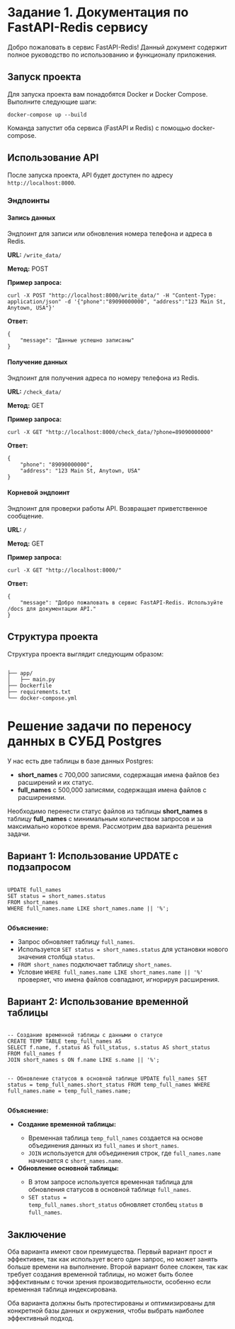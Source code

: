 <!DOCTYPE html>
<html lang="ru">
<body>
    <div class="container">
        <h1>Задание 1. Документация по FastAPI-Redis сервису</h1>
        <p>Добро пожаловать в сервис FastAPI-Redis! Данный документ содержит полное руководство по использованию и функционалу приложения.</p>
        <h2>Запуск проекта</h2>
        <p>Для запуска проекта вам понадобятся Docker и Docker Compose. Выполните следующие шаги:</p>
        <pre><code>docker-compose up --build</code></pre>
        <p>Команда запустит оба сервиса (FastAPI и Redis) с помощью docker-compose.</p>
        <h2>Использование API</h2>
        <p>После запуска проекта, API будет доступен по адресу <code>http://localhost:8000</code>.</p>
        <h3>Эндпоинты</h3>
        <h4>Запись данных</h4>
        <p>Эндпоинт для записи или обновления номера телефона и адреса в Redis.</p>
        <p><strong>URL:</strong> <code>/write_data/</code></p>
        <p><strong>Метод:</strong> POST</p>
        <p><strong>Пример запроса:</strong></p>
        <pre><code>curl -X POST "http://localhost:8000/write_data/" -H "Content-Type: application/json" -d '{"phone":"89090000000", "address":"123 Main St, Anytown, USA"}'</code></pre>
        <p><strong>Ответ:</strong></p>
        <pre><code>{
    "message": "Данные успешно записаны"
}</code></pre>
        <h4>Получение данных</h4>
        <p>Эндпоинт для получения адреса по номеру телефона из Redis.</p>
        <p><strong>URL:</strong> <code>/check_data/</code></p>
        <p><strong>Метод:</strong> GET</p>
        <p><strong>Пример запроса:</strong></p>
        <pre><code>curl -X GET "http://localhost:8000/check_data/?phone=89090000000"</code></pre>
        <p><strong>Ответ:</strong></p>
        <pre><code>{
    "phone": "89090000000",
    "address": "123 Main St, Anytown, USA"
}</code></pre>
        <h4>Корневой эндпоинт</h4>
        <p>Эндпоинт для проверки работы API. Возвращает приветственное сообщение.</p>
        <p><strong>URL:</strong> <code>/</code></p>
        <p><strong>Метод:</strong> GET</p>
        <p><strong>Пример запроса:</strong></p>
        <pre><code>curl -X GET "http://localhost:8000/"</code></pre>
        <p><strong>Ответ:</strong></p>
        <pre><code>{
    "message": "Добро пожаловать в сервис FastAPI-Redis. Используйте /docs для документации API."
}</code></pre>
        <h2>Структура проекта</h2>
        <p>Структура проекта выглядит следующим образом:</p>
        <pre><code>
├── app/
│   ├── main.py
├── Dockerfile
├── requirements.txt
└── docker-compose.yml</code></pre>
    </div>
<h1>Решение задачи по переносу данных в СУБД Postgres</h1>
    <p>У нас есть две таблицы в базе данных Postgres:</p>
    <ul>
        <li><strong>short_names</strong> с 700,000 записями, содержащая имена файлов без расширений и их статус.</li>
        <li><strong>full_names</strong> с 500,000 записями, содержащая имена файлов с расширениями.</li>
    </ul>
    <p>Необходимо перенести статус файлов из таблицы <strong>short_names</strong> в таблицу <strong>full_names</strong> с минимальным количеством запросов и за максимально короткое время. Рассмотрим два варианта решения задачи.</p>
    <h2>Вариант 1: Использование UPDATE с подзапросом</h2>
    <pre><code>
UPDATE full_names
SET status = short_names.status
FROM short_names
WHERE full_names.name LIKE short_names.name || '%';
    </code></pre>
    <p><strong>Объяснение:</strong></p>
    <ul>
        <li>Запрос обновляет таблицу <code>full_names</code>.</li>
        <li>Используется <code>SET status = short_names.status</code> для установки нового значения столбца <code>status</code>.</li>
        <li><code>FROM short_names</code> подключает таблицу <code>short_names</code>.</li>
        <li>Условие <code>WHERE full_names.name LIKE short_names.name || '%'</code> проверяет, что имена файлов совпадают, игнорируя расширения.</li>
    </ul>
    <h2>Вариант 2: Использование временной таблицы</h2>
    <pre><code>
-- Создание временной таблицы с данными о статусе
CREATE TEMP TABLE temp_full_names AS
SELECT f.name, f.status AS full_status, s.status AS short_status
FROM full_names f
JOIN short_names s ON f.name LIKE s.name || '%';

-- Обновление статусов в основной таблице
UPDATE full_names
SET status = temp_full_names.short_status
FROM temp_full_names
WHERE full_names.name = temp_full_names.name;
    </code></pre>
    <p><strong>Объяснение:</strong></p>
    <ul>
        <li><strong>Создание временной таблицы:</strong></li>
        <ul>
            <li>Временная таблица <code>temp_full_names</code> создается на основе объединения данных из <code>full_names</code> и <code>short_names</code>.</li>
            <li><code>JOIN</code> используется для объединения строк, где <code>full_names.name</code> начинается с <code>short_names.name</code>.</li>
        </ul>
        <li><strong>Обновление основной таблицы:</strong></li>
        <ul>
            <li>В этом запросе используется временная таблица для обновления статусов в основной таблице <code>full_names</code>.</li>
            <li><code>SET status = temp_full_names.short_status</code> обновляет столбец <code>status</code> в <code>full_names</code>.</li>
        </ul>
    </ul>
    <h2>Заключение</h2>
    <p>Оба варианта имеют свои преимущества. Первый вариант прост и эффективен, так как использует всего один запрос, но может занять больше времени на выполнение. Второй вариант более сложен, так как требует создания временной таблицы, но может быть более эффективным с точки зрения производительности, особенно если временная таблица индексирована.</p>
    <p>Оба варианта должны быть протестированы и оптимизированы для конкретной базы данных и окружения, чтобы выбрать наиболее эффективный подход.</p>
</body>
</html>
